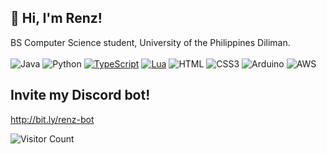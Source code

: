 ## 👋 Hi, I'm Renz!
BS Computer Science student, University of the Philippines Diliman.
<br><br>
![Java](https://img.shields.io/badge/java-%23ED8B00.svg?style=for-the-badge&logo=openjdk&logoColor=white)
![Python](https://img.shields.io/badge/python-3670A0?style=for-the-badge&logo=python&logoColor=ffdd54)
[![TypeScript](https://img.shields.io/badge/TypeScript-3178C6?style=for-the-badge&logo=typescript&logoColor=white)](#)
[![Lua](https://img.shields.io/badge/Lua-0000DD?style=for-the-badge&logo=lua&logoColor=white)](#)
![HTML](https://img.shields.io/badge/HTML5-E34F26?style=for-the-badge&logo=html5&logoColor=white)
![CSS3](https://img.shields.io/badge/CSS3-1572B6?style=for-the-badge&logo=css3&logoColor=white)
![Arduino](https://img.shields.io/badge/Arduino-006468?style=for-the-badge&logo=arduino&logoColor=white)
![AWS](https://img.shields.io/badge/AWS-%23FF9900.svg?style=for-the-badge&logo=amazon-aws&logoColor=white)

## Invite my Discord bot!
http://bit.ly/renz-bot<br>

![Visitor Count](https://profile-counter.glitch.me/renzjared/count.svg)

